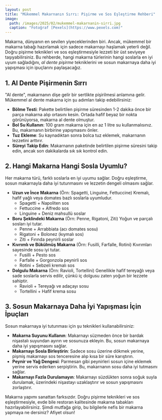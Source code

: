 ```yaml
---
layout: post
title: "Mükemmel Makarnanın Sırrı: Pişirme ve Sos Eşleştirme Rehberi"
image: 
  path: /images/2025/02/mukemmel-makarnanin-sirri.jpg
  caption: "Fotoğraf [Pexels](https://www.pexels.com)"
---
```


Makarna, dünyanın en sevilen yiyeceklerinden biri. Ancak, mükemmel bir makarna tabağı hazırlamak için sadece makarnayı haşlamak yeterli değil. Doğru pişirme teknikleri ve sos eşleştirmesiyle lezzeti bir üst seviyeye taşıyabilirsiniz. Bu rehberde, hangi makarna türlerinin hangi soslarla en iyi uyum sağladığını, *al dente pişirme* tekniklerini ve sosun makarnaya daha iyi yapışması için ipuçlarını paylaşacağız.

## 1. Al Dente Pişirmenin Sırrı

"Al dente", makarnanın dişe gelir bir sertlikte pişirilmesi anlamına gelir. Mükemmel al dente makarna için şu adımları takip edebilirsiniz:

- **Bölme Testi**: Pakette belirtilen pişirme süresinden 1-2 dakika önce bir parça makarna alıp ortasını kesin. Ortada hafif beyaz bir nokta görünüyorsa, makarna al dente olmuştur.
- **Bol Su Kullanın**: 100 gram makarna için en az 1 litre su kullanmalısınız. Bu, makarnanın birbirine yapışmasını önler.
- **Tuz Ekleme**: Su kaynadıktan sonra bolca tuz eklemek, makarnanın lezzetini arttırır.
- **Süreyi Takip Edin**: Makarnanın paketinde belirtilen pişirme süresini takip edin, ancak son dakikalarda sık sık kontrol edin.

## 2. Hangi Makarna Hangi Sosla Uyumlu?

Her makarna türü, farklı soslarla en iyi uyumu sağlar. Doğru eşleştirme, sosun makarnayla daha iyi tutunmasını ve lezzetin dengeli olmasını sağlar.

- **Uzun ve İnce Makarna** (Örn: Spagetti, Linguine, Fettuccine) Kremalı, hafif yağlı veya domates bazlı soslarla uyumludur.
  - Spagetti + Napoliten sos
  - Fettuccine + Alfredo sos
  - Linguine + Deniz mahsullü soslar
- **Boru Şeklindeki Makarna** (Örn: Penne, Rigatoni, Ziti) Yoğun ve parçalı sosları iyi tutar.
  - Penne + Arrabbiata (acı domates sosu)
  - Rigatoni + Bolonez (kıymalı sos)
  - Ziti + Fırında peynirli soslar
- **Kıvrımlı ve Bükülmüş Makarna** (Örn: Fusilli, Farfalle, Rotini) Kıvrımları sayesinde sosu iyi tutar.
  - Fusilli + Pesto sos
  - Farfalle + Gorgonzola peynirli sos
  - Rotini + Sebzeli kremalı sos
- **Dolgulu Makarna** (Örn: Ravioli, Tortellini) Genellikle hafif tereyağlı veya sade soslarla servis edilir, çünkü iç dolgusu zaten yoğun bir lezzete sahiptir.
  - Ravioli + Tereyağı ve adaçayı sosu
  - Tortellini + Hafif krema sosu

## 3. Sosun Makarnaya Daha İyi Yapışması İçin İpuçları

Sosun makarnaya iyi tutunması için şu teknikleri kullanabilirsiniz:

- **Makarna Suyunu Kullanın**: Makarnayı süzmeden önce bir bardak nişastalı suyundan ayırın ve sosunuza ekleyin. Bu, sosun makarnaya daha iyi yapışmasını sağlar.
- **Makarnayı Sosla Birleştirin**: Sadece sosu üzerine dökmek yerine, pişmiş makarnayı sos tenceresine alıp kısa bir süre karıştırın.
- **Peynir ve Yağ Dengesi**: Parmesan gibi peynirleri sosun içine eklemek yerine servis ederken serpiştirin. Bu, makarnanın sosu daha iyi tutmasını sağlar.
- **Makarnayı Fazla Durulamayın**: Makarnayı süzdükten sonra soğuk suyla durulamak, üzerindeki nişastayı uzaklaştırır ve sosun yapışmasını zorlaştırır.

Makarna yapımı sanattan farksızdır. Doğru pişirme teknikleri ve sos eşleştirmesiyle, evde bile restoran kalitesinde makarna tabakları hazırlayabilirsiniz. Şimdi mutfağa girip, bu bilgilerle nefis bir makarna yapmaya ne dersiniz? Afiyet olsun!